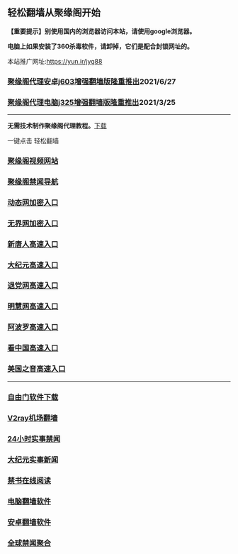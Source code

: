 ## 轻松翻墙从聚缘阁开始

**【重要提示】别使用国内的浏览器访问本站，请使用google浏览器。**

**电脑上如果安装了360杀毒软件，请卸掉，它们是配合封锁网址的。**

本站推广网址:https://yun.ir/jyg88

### [聚缘阁代理安卓j603增强翻墙版隆重推出](https://gitlab.com/juyuange/2/-/raw/master/j603.apk)2021/6/27

### [聚缘阁代理电脑j325增强翻墙版隆重推出](https://gitlab.com/juyuange/2/-/raw/master/j325dn.rar)2021/3/25

***



**无需技术制作聚缘阁代理教程。**[下载](https://gitlab.com/j25414/jyg/-/raw/master/jygdl.rar)

一键点击 轻松翻墙



### [聚缘阁视频网站](https://jygtv2.geerh.workers.dev)

### [聚缘阁禁闻导航](https://36.jopk.workers.dev)

### [动态网加密入口](https://69.uooph.gq/dwoo/u444p)

### [无界网加密入口](https://69.uooph.gq/abbbb/n12a)

### [新唐人高速入口](https://69.uooph.gq/mtttt/e5r)

### [大纪元高速入口](https://69.uooph.gq/yyyyy/e7b)

### [退党网高速入口](https://69.uooph.gq/aakkk/e8h)

### [明慧网高速入口](https://69.uooph.gq/aakkk/e3r)

### [阿波罗高速入口](https://69.uooph.gq/aakkk/e13e)

### [看中国高速入口](https://69.uooph.gq/aakkk/e11n)

### [美国之音高速入口](https://69.uooph.gq/aakkk/e18m)
***






### [自由门软件下载](https://git.io/skyfree)

### [V2ray机场翻墙](https://github.com/bannedbook/fanqiang/wiki/V2ray%E6%9C%BA%E5%9C%BA)

### [24小时实事禁闻](https://github.com/fyvn2199/djy/blob/master/gb/n24hr.md?dfh#1)

### [大纪元实事新闻](https://github.com/fyvn2199/djy/blob/master/gb/nsc413.md?dfh#1)

### [禁书在线阅读](https://github.com/txyzum203/djy/blob/master/gb/9p.md?flntdtv#1)

### [电脑翻墙软件](https://github.com/Alvin9999/new-pac/wiki)

### [安卓翻墙软件](https://git.io/afq)

### [全球禁闻聚合](https://github.com/gfw-breaker/banned-news1/blob/master/README.md)












